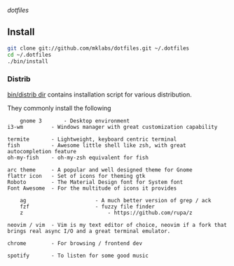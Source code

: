 *dotfiles*

## Install

```sh
git clone git://github.com/mklabs/dotfiles.git ~/.dotfiles
cd ~/.dotfiles
./bin/install
```

### Distrib

[bin/distrib dir](bin/distrib) contains installation script for various distribution.

They commonly install the following

		gnome 3       - Desktop environment
    i3-wm         - Windows manager with great customization capability

    termite       - Lightweight, keyboard centric terminal
    fish          - Awesome little shell like zsh, with great autocompletion feature
    oh-my-fish    - oh-my-zsh equivalent for fish

    arc theme     - A popular and well designed theme for Gnome
    flattr icon   - Set of icons for theming gtk
    Roboto        - The Material Design font for System font
    Font Awesome  - For the multitude of icons it provides

		ag						- A much better version of grep / ack
		fzf						- fuzzy file finder
		z							- https://github.com/rupa/z

    neovim / vim  - Vim is my text editor of choice, neovim if a fork that brings real async I/O and a great terminal emulator.

    chrome        - For browsing / frontend dev

    spotify       - To listen for some good music

